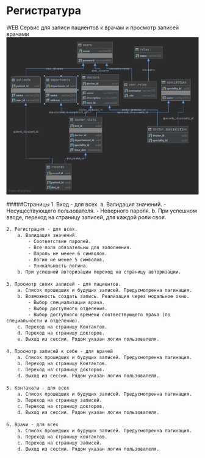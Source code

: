 # Регистратура

WEB Сервис для записи пациентов к врачам и просмотр записей врачами
    ![screen1](img\departments.png)
    
#####Страницы
    1. Вход - для всех.
        a. Валидация значений.
            - Несуществующего пользователя.
            - Неверного пароля.
        b. При успешном вводе, переход на страницу записей, для каждой роли своя.
         
    2. Регистрация - для всех.
        a. Валидация значений.
            - Соответствие паролей.
            - Все поля обязательны для заполнения.
            - Пароль не менее 6 символов.
            - Логин не менее 5 символов.
            - Уникальность логина.
        b. При успешной авторизации переход на страницу авторизации.
        
    3. Просмотр своих записей - для пациентов.
        a. Список прошедших и будущих записей. Предусмотренна пагинация.
        b. Возможность создать запись. Реализация через модальное окно.
            - Выбор специализации врача.
            - Выбор доступного отделения.
            - Выбор доступного времени соотвествующего врача (по специальности и отделению).
        c. Переход на страницу Контактов.
        d. Переход на страницу докторов.
        e. Выход из сессии. Рядом указан логин пользователя.
    
    4. Просмотр записей к себе - для врачей
        a. Список прошедших и будущих записей. Предусмотренна пагинация.
        b. Переход на страницу Контактов.
        c. Переход на страницу докторов.
        d. Выход из сессии. Рядом указан логин пользователя.
    
    5. Контакаты - для всех
        a. Список прошедших и будущих записей. Предусмотренна пагинация.
        b. Переход на страницу записей.
        c. Переход на страницу докторов.
        d. Выход из сессии. Рядом указан логин пользователя.
    
    6. Врачи - для всех
        a. Список прошедших и будущих записей. Предусмотренна пагинация.
        b. Переход на страницу контактов.
        c. Переход на страницу записей.
        d. Выход из сессии. Рядом указан логин пользователя.
  